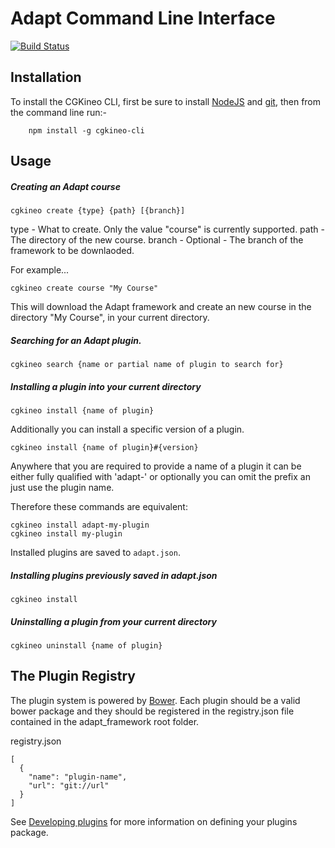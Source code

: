 Adapt Command Line Interface
============================

[![Build Status](https://travis-ci.org/adaptlearning/adapt-cli.png?branch=master)](https://travis-ci.org/adaptlearning/adapt-cli)

Installation
------------

To install the CGKineo CLI, first be sure to install [NodeJS](http://nodejs.org) and [git](http://git-scm.com/downloads), then from the command line run:-


        npm install -g cgkineo-cli


Usage
-----

##### Creating an Adapt course

    cgkineo create {type} {path} [{branch}]

type - What to create. Only the value "course" is currently supported. 
path - The directory of the new course.
branch - Optional - The branch of the framework to be downlaoded.

For example...

    cgkineo create course "My Course"

This will download the Adapt framework and create an new course in the directory "My Course", in your current directory.

##### Searching for an Adapt plugin.

    cgkineo search {name or partial name of plugin to search for}


##### Installing a plugin into your current directory

    cgkineo install {name of plugin}

Additionally you can install a specific version of a plugin.

    cgkineo install {name of plugin}#{version}

Anywhere that you are required to provide a name of a plugin it can be either fully qualified with 'adapt-' or optionally you can omit the prefix an just use the plugin name.

Therefore these commands are equivalent:

    cgkineo install adapt-my-plugin
    cgkineo install my-plugin

Installed plugins are saved to `adapt.json`. 

##### Installing plugins previously saved in adapt.json

    cgkineo install


##### Uninstalling a plugin from your current directory

    cgkineo uninstall {name of plugin}


The Plugin Registry
-------------------

The plugin system is powered by [Bower](http://bower.io/). Each plugin should be a valid bower package and they should be registered in the registry.json file contained in the adapt_framework root folder.

registry.json

```
[
  {
    "name": "plugin-name",
    "url": "git://url"
  }
]
```

See [Developing plugins](https://github.com/adaptlearning/adapt_framework/wiki/Developing-plugins) for more information on defining your plugins package.